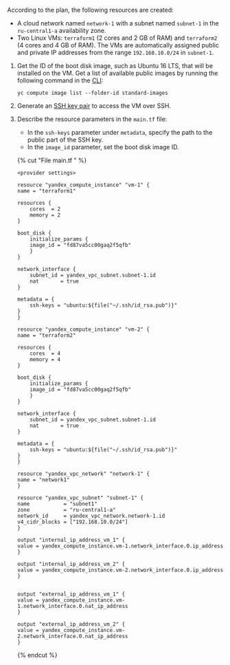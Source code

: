 According to the plan, the following resources are created:

* A cloud network named `network-1` with a subnet named `subnet-1` in the `ru-central1-a` availability zone.
* Two Linux VMs: `terraform1` (2 cores and 2 GB of RAM) and `terraform2` (4 cores and 4 GB of RAM). The VMs are automatically assigned public and private IP addresses from the range `192.168.10.0/24` in `subnet-1`.

1. Get the ID of the boot disk image, such as Ubuntu 16 LTS, that will be installed on the VM. Get a list of available public images by running the following command in the [CLI](../cli/quickstart.md):

    ```
    yc compute image list --folder-id standard-images
    ```

1. Generate an [SSH key pair](../compute/operations/vm-connect/ssh#creating-ssh-keys) to access the VM over SSH.

1. Describe the resource parameters in the `main.tf` file:
    * In the `ssh-keys` parameter under `metadata`, specify the path to the public part of the SSH key.
    * In the `image_id` parameter, set the boot disk image ID.

    {% cut "File main.tf " %}

    ```hcl
    <provider settings>
    
    resource "yandex_compute_instance" "vm-1" {
    name = "terraform1"
    
    resources {
        cores  = 2
        memory = 2
    }
    
    boot_disk {
        initialize_params {
        image_id = "fd87va5cc00gaq2f5qfb"
        }
    }
    
    network_interface {
        subnet_id = yandex_vpc_subnet.subnet-1.id
        nat       = true
    }
    
    metadata = {
        ssh-keys = "ubuntu:${file("~/.ssh/id_rsa.pub")}"
    }
    }
    
    resource "yandex_compute_instance" "vm-2" {
    name = "terraform2"
    
    resources {
        cores  = 4
        memory = 4
    }
    
    boot_disk {
        initialize_params {
        image_id = "fd87va5cc00gaq2f5qfb"
        }
    }
    
    network_interface {
        subnet_id = yandex_vpc_subnet.subnet-1.id
        nat       = true
    }
    
    metadata = {
        ssh-keys = "ubuntu:${file("~/.ssh/id_rsa.pub")}"
    }
    }
    
    resource "yandex_vpc_network" "network-1" {
    name = "network1"
    }
    
    resource "yandex_vpc_subnet" "subnet-1" {
    name           = "subnet1"
    zone           = "ru-central1-a"
    network_id     = yandex_vpc_network.network-1.id
    v4_cidr_blocks = ["192.168.10.0/24"]
    }
    
    output "internal_ip_address_vm_1" {
    value = yandex_compute_instance.vm-1.network_interface.0.ip_address
    }
    
    output "internal_ip_address_vm_2" {
    value = yandex_compute_instance.vm-2.network_interface.0.ip_address
    }
    
    
    output "external_ip_address_vm_1" {
    value = yandex_compute_instance.vm-1.network_interface.0.nat_ip_address
    }
    
    output "external_ip_address_vm_2" {
    value = yandex_compute_instance.vm-2.network_interface.0.nat_ip_address
    }
    ```

    {% endcut %}

